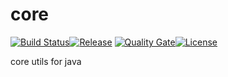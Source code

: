 # core

[![Build Status](https://travis-ci.org/esfak47/java-core.svg?branch=master)](https://travis-ci.org/esfak47/java-core)[![Release](https://jitpack.io/v/esfak47/java-core.svg)](https://jitpack.io/#esfak47/java-core) [![Quality Gate](https://sonarcloud.io/api/badges/gate?key=com.github.esfak47:esfak47-common)](https://sonarcloud.io/dashboard/index/com.github.esfak47:esfak47-common)[![License](https://img.shields.io/badge/license-Apache%202-4EB1BA.svg)](https://www.apache.org/licenses/LICENSE-2.0.html)

core utils for java
